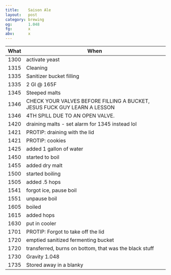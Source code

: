 ```yaml
---
title:    Saison Ale
layout:   post
category: brewing
og:       1.048
fg:       x
abv:      x
---
```


What|When
----|----
1300|activate yeast
1315|Cleaning
1335|Sanitizer bucket filling
1335|2 Gl @ 165F
1345|Steeped malts
1346|CHECK YOUR VALVES BEFORE FILLING A BUCKET, JESUS FUCK GUY LEARN A LESSON
1346|4TH SPILL DUE TO AN OPEN VALVE.
1420|draining malts - set alarm for 1345 instead lol
1421|PROTIP: draining with the lid
1421|PROTIP: cookies
1425|added 1 gallon of water
1450|started to boil
1455|added dry malt
1500|started boiling
1505|added .5 hops
1541|forgot ice, pause boil
1551|unpause boil
1605|boiled
1615|added hops
1630|put in cooler
1701|PROTIP: Forgot to take off the lid
1720|emptied sanitized fermenting bucket
1720|transferred, burns on bottom, that was the black stuff
1730|Gravity 1.048
1735|Stored away in a blanky